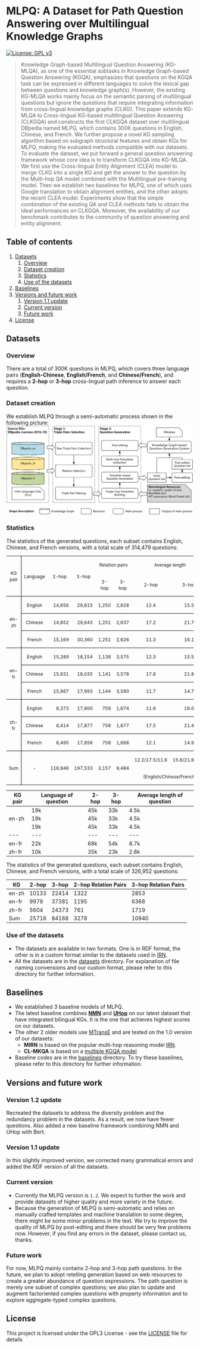 
# MLPQ: A Dataset for Path Question Answering over Multilingual Knowledge Graphs
[![License: GPL v3](https://img.shields.io/badge/License-GPLv3-blue.svg)](LICENSE.txt)

> Knowledge Graph-based Multilingual Question Answering (KG-MLQA), as one of the essential subtasks in Knowledge Graph-based Question Answering (KGQA), emphasizes that questions on the KGQA task can be expressed in different languages to solve the lexical gap between questions and knowledge graph(s). However, the existing KG-MLQA works mainly focus on the semantic parsing of multilingual questions but ignore the questions that require integrating information from cross-lingual knowledge graphs (CLKG). This paper extends KG-MLQA to Cross-lingual KG-based multilingual Question Answering (CLKGQA) and constructs the first CLKGQA dataset over multilingual DBpedia named MLPQ, which contains 300K questions in English, Chinese, and French. We further propose a novel KG sampling algorithm based on subgraph structural features and obtain KGs for MLPQ, making the evaluated methods compatible with our datasets. To evaluate the dataset, we put forward a general question answering framework whose core idea is to transform CLKGQA into KG-MLQA. We first use the Cross-lingual Entity Alignment (CLEA) model to merge CLKG into a single KG and get the answer to the question by the Multi-hop QA model combined with the Multilingual pre-training model. Then we establish two baselines for MLPQ, one of which uses Google translation to obtain alignment entities, and the other adopts the recent CLEA model. Experiments show that the simple combination of the existing QA and CLEA methods fails to obtain the ideal performances on CLKGQA. Moreover, the availability of our benchmark contributes to the community of question answering and entity alignment.

## Table of contents
  1. [Datasets](#datasets)
       1. [Overview](#overview)
       2. [Dataset creation](#dataset-creation)
       3. [Statistics](#statistics)
       4. [Use of the datasets](#use-of-the-datasets)
  2. [Baselines](#baselines)
  3. [Versions and future work](#versions-and-future-work)
       1. [Version 1.1 update](#version-11-update)
       2. [Current version](#current-version)
       3. [Future work](#future-work)
  4. [License](#license)

## Datasets

### Overview
There are a total of 300K questions in MLPQ, which covers three language pairs (**English-Chinese**, **English/French**, and **Chinese/French**), and requires a **2-hop** or **3-hop** cross-lingual path inference to answer each question.

### Dataset creation
We establish MLPQ through a semi-automatic process shown in the following picture:
![Dataset Creation](resources/dataset_creation.png)

### Statistics

The statistics of the generated questions, each subset contains English, Chinese, and French versions, with a total scale of 314,479
questions:

<table class="MsoTableGrid" border="1" cellspacing="0" cellpadding="0" style="border-collapse:collapse;border:none;mso-border-alt:solid windowtext .5pt;
 mso-yfti-tbllook:1184;mso-padding-alt:0cm 5.4pt 0cm 5.4pt">
 <tbody><tr style="mso-yfti-irow:0;mso-yfti-firstrow:yes">
  <td width="69" rowspan="2" style="width:51.55pt;border:solid windowtext 1.0pt;
  border-left:none;mso-border-top-alt:solid windowtext .5pt;mso-border-bottom-alt:
  solid windowtext .5pt;mso-border-right-alt:solid windowtext .5pt;padding:
  0cm 5.4pt 0cm 5.4pt">
  <p class="MsoNormal" align="center" style="text-align:center"><span lang="EN-US" style="font-size:9.0pt;mso-bidi-font-size:10.0pt">KG pair<o:p></o:p></span></p>
  </td>
  <td width="74" rowspan="2" style="width:55.25pt;border-top:solid windowtext 1.0pt;
  border-left:none;border-bottom:solid windowtext 1.0pt;border-right:none;
  mso-border-left-alt:solid windowtext .5pt;mso-border-top-alt:solid windowtext .5pt;
  mso-border-left-alt:solid windowtext .5pt;mso-border-bottom-alt:solid windowtext .5pt;
  padding:0cm 5.4pt 0cm 5.4pt">
  <p class="MsoNormal" align="center" style="text-align:center"><span lang="EN-US" style="font-size:9.0pt;mso-bidi-font-size:10.0pt">Language<o:p></o:p></span></p>
  </td>
  <td width="69" rowspan="2" style="width:51.5pt;border-top:solid windowtext 1.0pt;
  border-left:none;border-bottom:solid windowtext 1.0pt;border-right:none;
  mso-border-top-alt:solid windowtext .5pt;mso-border-bottom-alt:solid windowtext .5pt;
  padding:0cm 5.4pt 0cm 5.4pt">
  <p class="MsoNormal" align="center" style="text-align:center"><span lang="EN-US" style="font-size:9.0pt;mso-bidi-font-size:10.0pt">2-hop<o:p></o:p></span></p>
  </td>
  <td width="69" rowspan="2" style="width:51.5pt;border-top:solid windowtext 1.0pt;
  border-left:none;border-bottom:solid windowtext 1.0pt;border-right:none;
  mso-border-top-alt:solid windowtext .5pt;mso-border-bottom-alt:solid windowtext .5pt;
  padding:0cm 5.4pt 0cm 5.4pt">
  <p class="MsoNormal" align="center" style="text-align:center"><span lang="EN-US" style="font-size:9.0pt;mso-bidi-font-size:10.0pt">3-hop<o:p></o:p></span></p>
  </td>
  <td width="137" colspan="2" style="width:102.5pt;border:none;border-top:solid windowtext 1.0pt;
  mso-border-top-alt:solid windowtext .5pt;padding:0cm 5.4pt 0cm 5.4pt">
  <p class="MsoNormal" align="center" style="text-align:center"><span lang="EN-US" style="font-size:9.0pt;mso-bidi-font-size:10.0pt">Relation pairs<o:p></o:p></span></p>
  </td>
  <td width="137" colspan="2" style="width:102.5pt;border:none;border-top:solid windowtext 1.0pt;
  mso-border-top-alt:solid windowtext .5pt;padding:0cm 5.4pt 0cm 5.4pt">
  <p class="MsoNormal" align="center" style="text-align:center"><span lang="EN-US" style="font-size:9.0pt;mso-bidi-font-size:10.0pt">Average length<o:p></o:p></span></p>
  </td>
 </tr>
 <tr style="mso-yfti-irow:1">
  <td width="68" style="width:51.25pt;border:none;border-bottom:solid windowtext 1.0pt;
  mso-border-bottom-alt:solid windowtext .5pt;padding:0cm 5.4pt 0cm 5.4pt">
  <p class="MsoNormal" align="center" style="text-align:center"><span lang="EN-US" style="font-size:9.0pt;mso-bidi-font-size:10.0pt">2-hop<o:p></o:p></span></p>
  </td>
  <td width="68" style="width:51.25pt;border:none;border-bottom:solid windowtext 1.0pt;
  mso-border-bottom-alt:solid windowtext .5pt;padding:0cm 5.4pt 0cm 5.4pt">
  <p class="MsoNormal" align="center" style="text-align:center"><span lang="EN-US" style="font-size:9.0pt;mso-bidi-font-size:10.0pt">3-hop<o:p></o:p></span></p>
  </td>
  <td width="68" style="width:51.25pt;border:none;border-bottom:solid windowtext 1.0pt;
  mso-border-bottom-alt:solid windowtext .5pt;padding:0cm 5.4pt 0cm 5.4pt">
  <p class="MsoNormal" align="center" style="text-align:center"><span lang="EN-US" style="font-size:9.0pt;mso-bidi-font-size:10.0pt">2-hop<o:p></o:p></span></p>
  </td>
  <td width="68" style="width:51.25pt;border:none;border-bottom:solid windowtext 1.0pt;
  mso-border-bottom-alt:solid windowtext .5pt;padding:0cm 5.4pt 0cm 5.4pt">
  <p class="MsoNormal" align="center" style="text-align:center"><span lang="EN-US" style="font-size:9.0pt;mso-bidi-font-size:10.0pt">3-hop<o:p></o:p></span></p>
  </td>
 </tr>
 <tr style="mso-yfti-irow:2">
  <td width="69" rowspan="3" style="width:51.55pt;border-top:none;border-left:none;
  border-bottom:solid windowtext 1.0pt;border-right:solid windowtext 1.0pt;
  mso-border-top-alt:solid windowtext .5pt;mso-border-top-alt:solid windowtext .5pt;
  mso-border-bottom-alt:solid windowtext .5pt;mso-border-right-alt:solid windowtext .5pt;
  padding:0cm 5.4pt 0cm 5.4pt">
  <p class="MsoNormal" align="center" style="text-align:center"><span class="SpellE"><span lang="EN-US" style="font-size:9.0pt;mso-bidi-font-size:10.0pt">en-zh</span></span><span lang="EN-US" style="font-size:9.0pt;mso-bidi-font-size:10.0pt"><o:p></o:p></span></p>
  </td>
  <td width="74" style="width:55.25pt;border:none;border-bottom:solid windowtext 1.0pt;
  mso-border-top-alt:solid windowtext .5pt;mso-border-left-alt:solid windowtext .5pt;
  mso-border-top-alt:solid windowtext .5pt;mso-border-left-alt:solid windowtext .5pt;
  mso-border-bottom-alt:solid windowtext .5pt;padding:0cm 5.4pt 0cm 5.4pt">
  <p class="MsoNormal" align="center" style="text-align:center"><span lang="EN-US" style="font-size:9.0pt;mso-bidi-font-size:10.0pt">English<o:p></o:p></span></p>
  </td>
  <td width="69" style="width:51.5pt;border:none;border-bottom:solid windowtext 1.0pt;
  mso-border-top-alt:solid windowtext .5pt;mso-border-top-alt:solid windowtext .5pt;
  mso-border-bottom-alt:solid windowtext .5pt;padding:0cm 5.4pt 0cm 5.4pt">
  <p class="MsoNormal" align="right" style="text-align:right"><span lang="EN-US" style="font-size:9.0pt;mso-bidi-font-size:10.0pt">14,656<o:p></o:p></span></p>
  </td>
  <td width="69" style="width:51.5pt;border:none;border-bottom:solid windowtext 1.0pt;
  mso-border-top-alt:solid windowtext .5pt;mso-border-top-alt:solid windowtext .5pt;
  mso-border-bottom-alt:solid windowtext .5pt;padding:0cm 5.4pt 0cm 5.4pt">
  <p class="MsoNormal" align="right" style="text-align:right"><span lang="EN-US" style="font-size:9.0pt;mso-bidi-font-size:10.0pt">29,815<o:p></o:p></span></p>
  </td>
  <td width="68" style="width:51.25pt;border:none;border-bottom:solid windowtext 1.0pt;
  mso-border-top-alt:solid windowtext .5pt;mso-border-top-alt:solid windowtext .5pt;
  mso-border-bottom-alt:solid windowtext .5pt;padding:0cm 5.4pt 0cm 5.4pt">
  <p class="MsoNormal" align="right" style="text-align:right"><span lang="EN-US" style="font-size:9.0pt;mso-bidi-font-size:10.0pt">1,250<o:p></o:p></span></p>
  </td>
  <td width="68" style="width:51.25pt;border:none;border-bottom:solid windowtext 1.0pt;
  mso-border-top-alt:solid windowtext .5pt;mso-border-top-alt:solid windowtext .5pt;
  mso-border-bottom-alt:solid windowtext .5pt;padding:0cm 5.4pt 0cm 5.4pt">
  <p class="MsoNormal" align="right" style="text-align:right"><span lang="EN-US" style="font-size:9.0pt;mso-bidi-font-size:10.0pt">2,628<o:p></o:p></span></p>
  </td>
  <td width="68" style="width:51.25pt;border:none;border-bottom:solid windowtext 1.0pt;
  mso-border-top-alt:solid windowtext .5pt;mso-border-top-alt:solid windowtext .5pt;
  mso-border-bottom-alt:solid windowtext .5pt;padding:0cm 5.4pt 0cm 5.4pt">
  <p class="MsoNormal" align="center" style="text-align:center"><span lang="EN-US" style="font-size:9.0pt;mso-bidi-font-size:10.0pt">12.4<o:p></o:p></span></p>
  </td>
  <td width="68" style="width:51.25pt;border:none;border-bottom:solid windowtext 1.0pt;
  mso-border-top-alt:solid windowtext .5pt;mso-border-top-alt:solid windowtext .5pt;
  mso-border-bottom-alt:solid windowtext .5pt;padding:0cm 5.4pt 0cm 5.4pt">
  <p class="MsoNormal" align="center" style="text-align:center"><span lang="EN-US" style="font-size:9.0pt;mso-bidi-font-size:10.0pt">15.5<o:p></o:p></span></p>
  </td>
 </tr>
 <tr style="mso-yfti-irow:3">
  <td width="74" style="width:55.25pt;border:none;border-bottom:solid windowtext 1.0pt;
  mso-border-top-alt:solid windowtext .5pt;mso-border-left-alt:solid windowtext .5pt;
  mso-border-top-alt:solid windowtext .5pt;mso-border-left-alt:solid windowtext .5pt;
  mso-border-bottom-alt:solid windowtext .5pt;padding:0cm 5.4pt 0cm 5.4pt">
  <p class="MsoNormal" align="center" style="text-align:center"><span lang="EN-US" style="font-size:9.0pt;mso-bidi-font-size:10.0pt">Chinese<o:p></o:p></span></p>
  </td>
  <td width="69" style="width:51.5pt;border:none;border-bottom:solid windowtext 1.0pt;
  mso-border-top-alt:solid windowtext .5pt;mso-border-top-alt:solid windowtext .5pt;
  mso-border-bottom-alt:solid windowtext .5pt;padding:0cm 5.4pt 0cm 5.4pt">
  <p class="MsoNormal" align="right" style="text-align:right"><span lang="EN-US" style="font-size:9.0pt;mso-bidi-font-size:10.0pt">14,852<o:p></o:p></span></p>
  </td>
  <td width="69" style="width:51.5pt;border:none;border-bottom:solid windowtext 1.0pt;
  mso-border-top-alt:solid windowtext .5pt;mso-border-top-alt:solid windowtext .5pt;
  mso-border-bottom-alt:solid windowtext .5pt;padding:0cm 5.4pt 0cm 5.4pt">
  <p class="MsoNormal" align="right" style="text-align:right"><span lang="EN-US" style="font-size:9.0pt;mso-bidi-font-size:10.0pt">29,643<o:p></o:p></span></p>
  </td>
  <td width="68" style="width:51.25pt;border:none;border-bottom:solid windowtext 1.0pt;
  mso-border-top-alt:solid windowtext .5pt;mso-border-top-alt:solid windowtext .5pt;
  mso-border-bottom-alt:solid windowtext .5pt;padding:0cm 5.4pt 0cm 5.4pt">
  <p class="MsoNormal" align="right" style="text-align:right"><span lang="EN-US" style="font-size:9.0pt;mso-bidi-font-size:10.0pt">1,251<o:p></o:p></span></p>
  </td>
  <td width="68" style="width:51.25pt;border:none;border-bottom:solid windowtext 1.0pt;
  mso-border-top-alt:solid windowtext .5pt;mso-border-top-alt:solid windowtext .5pt;
  mso-border-bottom-alt:solid windowtext .5pt;padding:0cm 5.4pt 0cm 5.4pt">
  <p class="MsoNormal" align="right" style="text-align:right"><span lang="EN-US" style="font-size:9.0pt;mso-bidi-font-size:10.0pt">2,637<o:p></o:p></span></p>
  </td>
  <td width="68" style="width:51.25pt;border:none;border-bottom:solid windowtext 1.0pt;
  mso-border-top-alt:solid windowtext .5pt;mso-border-top-alt:solid windowtext .5pt;
  mso-border-bottom-alt:solid windowtext .5pt;padding:0cm 5.4pt 0cm 5.4pt">
  <p class="MsoNormal" align="center" style="text-align:center"><span lang="EN-US" style="font-size:9.0pt;mso-bidi-font-size:10.0pt">17.2<o:p></o:p></span></p>
  </td>
  <td width="68" style="width:51.25pt;border:none;border-bottom:solid windowtext 1.0pt;
  mso-border-top-alt:solid windowtext .5pt;mso-border-top-alt:solid windowtext .5pt;
  mso-border-bottom-alt:solid windowtext .5pt;padding:0cm 5.4pt 0cm 5.4pt">
  <p class="MsoNormal" align="center" style="text-align:center"><span lang="EN-US" style="font-size:9.0pt;mso-bidi-font-size:10.0pt">21.7<o:p></o:p></span></p>
  </td>
 </tr>
 <tr style="mso-yfti-irow:4">
  <td width="74" style="width:55.25pt;border:none;border-bottom:solid windowtext 1.0pt;
  mso-border-top-alt:solid windowtext .5pt;mso-border-left-alt:solid windowtext .5pt;
  mso-border-top-alt:solid windowtext .5pt;mso-border-left-alt:solid windowtext .5pt;
  mso-border-bottom-alt:solid windowtext .5pt;padding:0cm 5.4pt 0cm 5.4pt">
  <p class="MsoNormal" align="center" style="text-align:center"><span lang="EN-US" style="font-size:9.0pt;mso-bidi-font-size:10.0pt">French<o:p></o:p></span></p>
  </td>
  <td width="69" style="width:51.5pt;border:none;border-bottom:solid windowtext 1.0pt;
  mso-border-top-alt:solid windowtext .5pt;mso-border-top-alt:solid windowtext .5pt;
  mso-border-bottom-alt:solid windowtext .5pt;padding:0cm 5.4pt 0cm 5.4pt">
  <p class="MsoNormal" align="right" style="text-align:right"><span lang="EN-US" style="font-size:9.0pt;mso-bidi-font-size:10.0pt">15,169<o:p></o:p></span></p>
  </td>
  <td width="69" style="width:51.5pt;border:none;border-bottom:solid windowtext 1.0pt;
  mso-border-top-alt:solid windowtext .5pt;mso-border-top-alt:solid windowtext .5pt;
  mso-border-bottom-alt:solid windowtext .5pt;padding:0cm 5.4pt 0cm 5.4pt">
  <p class="MsoNormal" align="right" style="text-align:right"><span lang="EN-US" style="font-size:9.0pt;mso-bidi-font-size:10.0pt">30,360<o:p></o:p></span></p>
  </td>
  <td width="68" style="width:51.25pt;border:none;border-bottom:solid windowtext 1.0pt;
  mso-border-top-alt:solid windowtext .5pt;mso-border-top-alt:solid windowtext .5pt;
  mso-border-bottom-alt:solid windowtext .5pt;padding:0cm 5.4pt 0cm 5.4pt">
  <p class="MsoNormal" align="right" style="text-align:right"><span lang="EN-US" style="font-size:9.0pt;mso-bidi-font-size:10.0pt">1,251<o:p></o:p></span></p>
  </td>
  <td width="68" style="width:51.25pt;border:none;border-bottom:solid windowtext 1.0pt;
  mso-border-top-alt:solid windowtext .5pt;mso-border-top-alt:solid windowtext .5pt;
  mso-border-bottom-alt:solid windowtext .5pt;padding:0cm 5.4pt 0cm 5.4pt">
  <p class="MsoNormal" align="right" style="text-align:right"><span lang="EN-US" style="font-size:9.0pt;mso-bidi-font-size:10.0pt">2,626<o:p></o:p></span></p>
  </td>
  <td width="68" style="width:51.25pt;border:none;border-bottom:solid windowtext 1.0pt;
  mso-border-top-alt:solid windowtext .5pt;mso-border-top-alt:solid windowtext .5pt;
  mso-border-bottom-alt:solid windowtext .5pt;padding:0cm 5.4pt 0cm 5.4pt">
  <p class="MsoNormal" align="center" style="text-align:center"><span lang="EN-US" style="font-size:9.0pt;mso-bidi-font-size:10.0pt">11.3<o:p></o:p></span></p>
  </td>
  <td width="68" style="width:51.25pt;border:none;border-bottom:solid windowtext 1.0pt;
  mso-border-top-alt:solid windowtext .5pt;mso-border-top-alt:solid windowtext .5pt;
  mso-border-bottom-alt:solid windowtext .5pt;padding:0cm 5.4pt 0cm 5.4pt">
  <p class="MsoNormal" align="center" style="text-align:center"><span lang="EN-US" style="font-size:9.0pt;mso-bidi-font-size:10.0pt">16.1<o:p></o:p></span></p>
  </td>
 </tr>
 <tr style="mso-yfti-irow:5">
  <td width="69" rowspan="3" style="width:51.55pt;border-top:none;border-left:none;
  border-bottom:solid windowtext 1.0pt;border-right:solid windowtext 1.0pt;
  mso-border-top-alt:solid windowtext .5pt;mso-border-top-alt:solid windowtext .5pt;
  mso-border-bottom-alt:solid windowtext .5pt;mso-border-right-alt:solid windowtext .5pt;
  padding:0cm 5.4pt 0cm 5.4pt">
  <p class="MsoNormal" align="center" style="text-align:center"><span class="SpellE"><span lang="EN-US" style="font-size:9.0pt;mso-bidi-font-size:10.0pt">en-fr</span></span><span lang="EN-US" style="font-size:9.0pt;mso-bidi-font-size:10.0pt"><o:p></o:p></span></p>
  </td>
  <td width="74" style="width:55.25pt;border:none;border-bottom:solid windowtext 1.0pt;
  mso-border-top-alt:solid windowtext .5pt;mso-border-left-alt:solid windowtext .5pt;
  mso-border-top-alt:solid windowtext .5pt;mso-border-left-alt:solid windowtext .5pt;
  mso-border-bottom-alt:solid windowtext .5pt;padding:0cm 5.4pt 0cm 5.4pt">
  <p class="MsoNormal" align="center" style="text-align:center"><span lang="EN-US" style="font-size:9.0pt;mso-bidi-font-size:10.0pt">English<o:p></o:p></span></p>
  </td>
  <td width="69" style="width:51.5pt;border:none;border-bottom:solid windowtext 1.0pt;
  mso-border-top-alt:solid windowtext .5pt;mso-border-top-alt:solid windowtext .5pt;
  mso-border-bottom-alt:solid windowtext .5pt;padding:0cm 5.4pt 0cm 5.4pt">
  <p class="MsoNormal" align="right" style="text-align:right"><span lang="EN-US" style="font-size:9.0pt;mso-bidi-font-size:10.0pt">15,289<o:p></o:p></span></p>
  </td>
  <td width="69" style="width:51.5pt;border:none;border-bottom:solid windowtext 1.0pt;
  mso-border-top-alt:solid windowtext .5pt;mso-border-top-alt:solid windowtext .5pt;
  mso-border-bottom-alt:solid windowtext .5pt;padding:0cm 5.4pt 0cm 5.4pt">
  <p class="MsoNormal" align="right" style="text-align:right"><span lang="EN-US" style="font-size:9.0pt;mso-bidi-font-size:10.0pt">18,154<o:p></o:p></span></p>
  </td>
  <td width="68" style="width:51.25pt;border:none;border-bottom:solid windowtext 1.0pt;
  mso-border-top-alt:solid windowtext .5pt;mso-border-top-alt:solid windowtext .5pt;
  mso-border-bottom-alt:solid windowtext .5pt;padding:0cm 5.4pt 0cm 5.4pt">
  <p class="MsoNormal" align="right" style="text-align:right"><span lang="EN-US" style="font-size:9.0pt;mso-bidi-font-size:10.0pt">1,138<o:p></o:p></span></p>
  </td>
  <td width="68" style="width:51.25pt;border:none;border-bottom:solid windowtext 1.0pt;
  mso-border-top-alt:solid windowtext .5pt;mso-border-top-alt:solid windowtext .5pt;
  mso-border-bottom-alt:solid windowtext .5pt;padding:0cm 5.4pt 0cm 5.4pt">
  <p class="MsoNormal" align="right" style="text-align:right"><span lang="EN-US" style="font-size:9.0pt;mso-bidi-font-size:10.0pt">3,575<o:p></o:p></span></p>
  </td>
  <td width="68" style="width:51.25pt;border:none;border-bottom:solid windowtext 1.0pt;
  mso-border-top-alt:solid windowtext .5pt;mso-border-top-alt:solid windowtext .5pt;
  mso-border-bottom-alt:solid windowtext .5pt;padding:0cm 5.4pt 0cm 5.4pt">
  <p class="MsoNormal" align="center" style="text-align:center"><span lang="EN-US" style="font-size:9.0pt;mso-bidi-font-size:10.0pt">12.3<o:p></o:p></span></p>
  </td>
  <td width="68" style="width:51.25pt;border:none;border-bottom:solid windowtext 1.0pt;
  mso-border-top-alt:solid windowtext .5pt;mso-border-top-alt:solid windowtext .5pt;
  mso-border-bottom-alt:solid windowtext .5pt;padding:0cm 5.4pt 0cm 5.4pt">
  <p class="MsoNormal" align="center" style="text-align:center"><span lang="EN-US" style="font-size:9.0pt;mso-bidi-font-size:10.0pt">15.5<o:p></o:p></span></p>
  </td>
 </tr>
 <tr style="mso-yfti-irow:6">
  <td width="74" style="width:55.25pt;border:none;border-bottom:solid windowtext 1.0pt;
  mso-border-top-alt:solid windowtext .5pt;mso-border-left-alt:solid windowtext .5pt;
  mso-border-top-alt:solid windowtext .5pt;mso-border-left-alt:solid windowtext .5pt;
  mso-border-bottom-alt:solid windowtext .5pt;padding:0cm 5.4pt 0cm 5.4pt">
  <p class="MsoNormal" align="center" style="text-align:center"><span lang="EN-US" style="font-size:9.0pt;mso-bidi-font-size:10.0pt">Chinese<o:p></o:p></span></p>
  </td>
  <td width="69" style="width:51.5pt;border:none;border-bottom:solid windowtext 1.0pt;
  mso-border-top-alt:solid windowtext .5pt;mso-border-top-alt:solid windowtext .5pt;
  mso-border-bottom-alt:solid windowtext .5pt;padding:0cm 5.4pt 0cm 5.4pt">
  <p class="MsoNormal" align="right" style="text-align:right"><span lang="EN-US" style="font-size:9.0pt;mso-bidi-font-size:10.0pt">15,831<o:p></o:p></span></p>
  </td>
  <td width="69" style="width:51.5pt;border:none;border-bottom:solid windowtext 1.0pt;
  mso-border-top-alt:solid windowtext .5pt;mso-border-top-alt:solid windowtext .5pt;
  mso-border-bottom-alt:solid windowtext .5pt;padding:0cm 5.4pt 0cm 5.4pt">
  <p class="MsoNormal" align="right" style="text-align:right"><span lang="EN-US" style="font-size:9.0pt;mso-bidi-font-size:10.0pt">18,035<o:p></o:p></span></p>
  </td>
  <td width="68" style="width:51.25pt;border:none;border-bottom:solid windowtext 1.0pt;
  mso-border-top-alt:solid windowtext .5pt;mso-border-top-alt:solid windowtext .5pt;
  mso-border-bottom-alt:solid windowtext .5pt;padding:0cm 5.4pt 0cm 5.4pt">
  <p class="MsoNormal" align="right" style="text-align:right"><span lang="EN-US" style="font-size:9.0pt;mso-bidi-font-size:10.0pt">1,141<o:p></o:p></span></p>
  </td>
  <td width="68" style="width:51.25pt;border:none;border-bottom:solid windowtext 1.0pt;
  mso-border-top-alt:solid windowtext .5pt;mso-border-top-alt:solid windowtext .5pt;
  mso-border-bottom-alt:solid windowtext .5pt;padding:0cm 5.4pt 0cm 5.4pt">
  <p class="MsoNormal" align="right" style="text-align:right"><span lang="EN-US" style="font-size:9.0pt;mso-bidi-font-size:10.0pt">3,578<o:p></o:p></span></p>
  </td>
  <td width="68" style="width:51.25pt;border:none;border-bottom:solid windowtext 1.0pt;
  mso-border-top-alt:solid windowtext .5pt;mso-border-top-alt:solid windowtext .5pt;
  mso-border-bottom-alt:solid windowtext .5pt;padding:0cm 5.4pt 0cm 5.4pt">
  <p class="MsoNormal" align="center" style="text-align:center"><span lang="EN-US" style="font-size:9.0pt;mso-bidi-font-size:10.0pt">17.8<o:p></o:p></span></p>
  </td>
  <td width="68" style="width:51.25pt;border:none;border-bottom:solid windowtext 1.0pt;
  mso-border-top-alt:solid windowtext .5pt;mso-border-top-alt:solid windowtext .5pt;
  mso-border-bottom-alt:solid windowtext .5pt;padding:0cm 5.4pt 0cm 5.4pt">
  <p class="MsoNormal" align="center" style="text-align:center"><span lang="EN-US" style="font-size:9.0pt;mso-bidi-font-size:10.0pt">21.8<o:p></o:p></span></p>
  </td>
 </tr>
 <tr style="mso-yfti-irow:7">
  <td width="74" style="width:55.25pt;border:none;border-bottom:solid windowtext 1.0pt;
  mso-border-top-alt:solid windowtext .5pt;mso-border-left-alt:solid windowtext .5pt;
  mso-border-top-alt:solid windowtext .5pt;mso-border-left-alt:solid windowtext .5pt;
  mso-border-bottom-alt:solid windowtext .5pt;padding:0cm 5.4pt 0cm 5.4pt">
  <p class="MsoNormal" align="center" style="text-align:center"><span lang="EN-US" style="font-size:9.0pt;mso-bidi-font-size:10.0pt">French<o:p></o:p></span></p>
  </td>
  <td width="69" style="width:51.5pt;border:none;border-bottom:solid windowtext 1.0pt;
  mso-border-top-alt:solid windowtext .5pt;mso-border-top-alt:solid windowtext .5pt;
  mso-border-bottom-alt:solid windowtext .5pt;padding:0cm 5.4pt 0cm 5.4pt">
  <p class="MsoNormal" align="right" style="text-align:right"><span lang="EN-US" style="font-size:9.0pt;mso-bidi-font-size:10.0pt">15,867<o:p></o:p></span></p>
  </td>
  <td width="69" style="width:51.5pt;border:none;border-bottom:solid windowtext 1.0pt;
  mso-border-top-alt:solid windowtext .5pt;mso-border-top-alt:solid windowtext .5pt;
  mso-border-bottom-alt:solid windowtext .5pt;padding:0cm 5.4pt 0cm 5.4pt">
  <p class="MsoNormal" align="right" style="text-align:right"><span lang="EN-US" style="font-size:9.0pt;mso-bidi-font-size:10.0pt">17,993<o:p></o:p></span></p>
  </td>
  <td width="68" style="width:51.25pt;border:none;border-bottom:solid windowtext 1.0pt;
  mso-border-top-alt:solid windowtext .5pt;mso-border-top-alt:solid windowtext .5pt;
  mso-border-bottom-alt:solid windowtext .5pt;padding:0cm 5.4pt 0cm 5.4pt">
  <p class="MsoNormal" align="right" style="text-align:right"><span lang="EN-US" style="font-size:9.0pt;mso-bidi-font-size:10.0pt">1,144<o:p></o:p></span></p>
  </td>
  <td width="68" style="width:51.25pt;border:none;border-bottom:solid windowtext 1.0pt;
  mso-border-top-alt:solid windowtext .5pt;mso-border-top-alt:solid windowtext .5pt;
  mso-border-bottom-alt:solid windowtext .5pt;padding:0cm 5.4pt 0cm 5.4pt">
  <p class="MsoNormal" align="right" style="text-align:right"><span lang="EN-US" style="font-size:9.0pt;mso-bidi-font-size:10.0pt">3,580<o:p></o:p></span></p>
  </td>
  <td width="68" style="width:51.25pt;border:none;border-bottom:solid windowtext 1.0pt;
  mso-border-top-alt:solid windowtext .5pt;mso-border-top-alt:solid windowtext .5pt;
  mso-border-bottom-alt:solid windowtext .5pt;padding:0cm 5.4pt 0cm 5.4pt">
  <p class="MsoNormal" align="center" style="text-align:center"><span lang="EN-US" style="font-size:9.0pt;mso-bidi-font-size:10.0pt">11.7<o:p></o:p></span></p>
  </td>
  <td width="68" style="width:51.25pt;border:none;border-bottom:solid windowtext 1.0pt;
  mso-border-top-alt:solid windowtext .5pt;mso-border-top-alt:solid windowtext .5pt;
  mso-border-bottom-alt:solid windowtext .5pt;padding:0cm 5.4pt 0cm 5.4pt">
  <p class="MsoNormal" align="center" style="text-align:center"><span lang="EN-US" style="font-size:9.0pt;mso-bidi-font-size:10.0pt">14.7<o:p></o:p></span></p>
  </td>
 </tr>
 <tr style="mso-yfti-irow:8">
  <td width="69" rowspan="3" style="width:51.55pt;border-top:none;border-left:none;
  border-bottom:solid windowtext 1.0pt;border-right:solid windowtext 1.0pt;
  mso-border-top-alt:solid windowtext .5pt;mso-border-top-alt:solid windowtext .5pt;
  mso-border-bottom-alt:solid windowtext .5pt;mso-border-right-alt:solid windowtext .5pt;
  padding:0cm 5.4pt 0cm 5.4pt">
  <p class="MsoNormal" align="center" style="text-align:center"><span class="SpellE"><span lang="EN-US" style="font-size:9.0pt;mso-bidi-font-size:10.0pt">zh-fr</span></span><span lang="EN-US" style="font-size:9.0pt;mso-bidi-font-size:10.0pt"><o:p></o:p></span></p>
  </td>
  <td width="74" style="width:55.25pt;border:none;border-bottom:solid windowtext 1.0pt;
  mso-border-top-alt:solid windowtext .5pt;mso-border-left-alt:solid windowtext .5pt;
  mso-border-top-alt:solid windowtext .5pt;mso-border-left-alt:solid windowtext .5pt;
  mso-border-bottom-alt:solid windowtext .5pt;padding:0cm 5.4pt 0cm 5.4pt">
  <p class="MsoNormal" align="center" style="text-align:center"><span lang="EN-US" style="font-size:9.0pt;mso-bidi-font-size:10.0pt">English<o:p></o:p></span></p>
  </td>
  <td width="69" style="width:51.5pt;border:none;border-bottom:solid windowtext 1.0pt;
  mso-border-top-alt:solid windowtext .5pt;mso-border-top-alt:solid windowtext .5pt;
  mso-border-bottom-alt:solid windowtext .5pt;padding:0cm 5.4pt 0cm 5.4pt">
  <p class="MsoNormal" align="right" style="text-align:right"><span lang="EN-US" style="font-size:9.0pt;mso-bidi-font-size:10.0pt">8,373<o:p></o:p></span></p>
  </td>
  <td width="69" style="width:51.5pt;border:none;border-bottom:solid windowtext 1.0pt;
  mso-border-top-alt:solid windowtext .5pt;mso-border-top-alt:solid windowtext .5pt;
  mso-border-bottom-alt:solid windowtext .5pt;padding:0cm 5.4pt 0cm 5.4pt">
  <p class="MsoNormal" align="right" style="text-align:right"><span lang="EN-US" style="font-size:9.0pt;mso-bidi-font-size:10.0pt">17,800<o:p></o:p></span></p>
  </td>
  <td width="68" style="width:51.25pt;border:none;border-bottom:solid windowtext 1.0pt;
  mso-border-top-alt:solid windowtext .5pt;mso-border-top-alt:solid windowtext .5pt;
  mso-border-bottom-alt:solid windowtext .5pt;padding:0cm 5.4pt 0cm 5.4pt">
  <p class="MsoNormal" align="right" style="text-align:right"><span lang="EN-US" style="font-size:9.0pt;mso-bidi-font-size:10.0pt">759<o:p></o:p></span></p>
  </td>
  <td width="68" style="width:51.25pt;border:none;border-bottom:solid windowtext 1.0pt;
  mso-border-top-alt:solid windowtext .5pt;mso-border-top-alt:solid windowtext .5pt;
  mso-border-bottom-alt:solid windowtext .5pt;padding:0cm 5.4pt 0cm 5.4pt">
  <p class="MsoNormal" align="right" style="text-align:right"><span lang="EN-US" style="font-size:9.0pt;mso-bidi-font-size:10.0pt">1,674<o:p></o:p></span></p>
  </td>
  <td width="68" style="width:51.25pt;border:none;border-bottom:solid windowtext 1.0pt;
  mso-border-top-alt:solid windowtext .5pt;mso-border-top-alt:solid windowtext .5pt;
  mso-border-bottom-alt:solid windowtext .5pt;padding:0cm 5.4pt 0cm 5.4pt">
  <p class="MsoNormal" align="center" style="text-align:center"><span lang="EN-US" style="font-size:9.0pt;mso-bidi-font-size:10.0pt">11.6<o:p></o:p></span></p>
  </td>
  <td width="68" style="width:51.25pt;border:none;border-bottom:solid windowtext 1.0pt;
  mso-border-top-alt:solid windowtext .5pt;mso-border-top-alt:solid windowtext .5pt;
  mso-border-bottom-alt:solid windowtext .5pt;padding:0cm 5.4pt 0cm 5.4pt">
  <p class="MsoNormal" align="center" style="text-align:center"><span lang="EN-US" style="font-size:9.0pt;mso-bidi-font-size:10.0pt">16.0<o:p></o:p></span></p>
  </td>
 </tr>
 <tr style="mso-yfti-irow:9">
  <td width="74" style="width:55.25pt;border:none;border-bottom:solid windowtext 1.0pt;
  mso-border-top-alt:solid windowtext .5pt;mso-border-left-alt:solid windowtext .5pt;
  mso-border-top-alt:solid windowtext .5pt;mso-border-left-alt:solid windowtext .5pt;
  mso-border-bottom-alt:solid windowtext .5pt;padding:0cm 5.4pt 0cm 5.4pt">
  <p class="MsoNormal" align="center" style="text-align:center"><span lang="EN-US" style="font-size:9.0pt;mso-bidi-font-size:10.0pt">Chinese<o:p></o:p></span></p>
  </td>
  <td width="69" style="width:51.5pt;border:none;border-bottom:solid windowtext 1.0pt;
  mso-border-top-alt:solid windowtext .5pt;mso-border-top-alt:solid windowtext .5pt;
  mso-border-bottom-alt:solid windowtext .5pt;padding:0cm 5.4pt 0cm 5.4pt">
  <p class="MsoNormal" align="right" style="text-align:right"><span lang="EN-US" style="font-size:9.0pt;mso-bidi-font-size:10.0pt">8,414<o:p></o:p></span></p>
  </td>
  <td width="69" style="width:51.5pt;border:none;border-bottom:solid windowtext 1.0pt;
  mso-border-top-alt:solid windowtext .5pt;mso-border-top-alt:solid windowtext .5pt;
  mso-border-bottom-alt:solid windowtext .5pt;padding:0cm 5.4pt 0cm 5.4pt">
  <p class="MsoNormal" align="right" style="text-align:right"><span lang="EN-US" style="font-size:9.0pt;mso-bidi-font-size:10.0pt">17,877<o:p></o:p></span></p>
  </td>
  <td width="68" style="width:51.25pt;border:none;border-bottom:solid windowtext 1.0pt;
  mso-border-top-alt:solid windowtext .5pt;mso-border-top-alt:solid windowtext .5pt;
  mso-border-bottom-alt:solid windowtext .5pt;padding:0cm 5.4pt 0cm 5.4pt">
  <p class="MsoNormal" align="right" style="text-align:right"><span lang="EN-US" style="font-size:9.0pt;mso-bidi-font-size:10.0pt">758<o:p></o:p></span></p>
  </td>
  <td width="68" style="width:51.25pt;border:none;border-bottom:solid windowtext 1.0pt;
  mso-border-top-alt:solid windowtext .5pt;mso-border-top-alt:solid windowtext .5pt;
  mso-border-bottom-alt:solid windowtext .5pt;padding:0cm 5.4pt 0cm 5.4pt">
  <p class="MsoNormal" align="right" style="text-align:right"><span lang="EN-US" style="font-size:9.0pt;mso-bidi-font-size:10.0pt">1,677<o:p></o:p></span></p>
  </td>
  <td width="68" style="width:51.25pt;border:none;border-bottom:solid windowtext 1.0pt;
  mso-border-top-alt:solid windowtext .5pt;mso-border-top-alt:solid windowtext .5pt;
  mso-border-bottom-alt:solid windowtext .5pt;padding:0cm 5.4pt 0cm 5.4pt">
  <p class="MsoNormal" align="center" style="text-align:center"><span lang="EN-US" style="font-size:9.0pt;mso-bidi-font-size:10.0pt">17.5<o:p></o:p></span></p>
  </td>
  <td width="68" style="width:51.25pt;border:none;border-bottom:solid windowtext 1.0pt;
  mso-border-top-alt:solid windowtext .5pt;mso-border-top-alt:solid windowtext .5pt;
  mso-border-bottom-alt:solid windowtext .5pt;padding:0cm 5.4pt 0cm 5.4pt">
  <p class="MsoNormal" align="center" style="text-align:center"><span lang="EN-US" style="font-size:9.0pt;mso-bidi-font-size:10.0pt">21.4<o:p></o:p></span></p>
  </td>
 </tr>
 <tr style="mso-yfti-irow:10">
  <td width="74" style="width:55.25pt;border:none;border-bottom:solid windowtext 1.0pt;
  mso-border-top-alt:solid windowtext .5pt;mso-border-left-alt:solid windowtext .5pt;
  mso-border-top-alt:solid windowtext .5pt;mso-border-left-alt:solid windowtext .5pt;
  mso-border-bottom-alt:solid windowtext .5pt;padding:0cm 5.4pt 0cm 5.4pt">
  <p class="MsoNormal" align="center" style="text-align:center"><span lang="EN-US" style="font-size:9.0pt;mso-bidi-font-size:10.0pt">French<o:p></o:p></span></p>
  </td>
  <td width="69" style="width:51.5pt;border:none;border-bottom:solid windowtext 1.0pt;
  mso-border-top-alt:solid windowtext .5pt;mso-border-top-alt:solid windowtext .5pt;
  mso-border-bottom-alt:solid windowtext .5pt;padding:0cm 5.4pt 0cm 5.4pt">
  <p class="MsoNormal" align="right" style="text-align:right"><span lang="EN-US" style="font-size:9.0pt;mso-bidi-font-size:10.0pt">8,495<o:p></o:p></span></p>
  </td>
  <td width="69" style="width:51.5pt;border:none;border-bottom:solid windowtext 1.0pt;
  mso-border-top-alt:solid windowtext .5pt;mso-border-top-alt:solid windowtext .5pt;
  mso-border-bottom-alt:solid windowtext .5pt;padding:0cm 5.4pt 0cm 5.4pt">
  <p class="MsoNormal" align="right" style="text-align:right"><span lang="EN-US" style="font-size:9.0pt;mso-bidi-font-size:10.0pt">17,856<o:p></o:p></span></p>
  </td>
  <td width="68" style="width:51.25pt;border:none;border-bottom:solid windowtext 1.0pt;
  mso-border-top-alt:solid windowtext .5pt;mso-border-top-alt:solid windowtext .5pt;
  mso-border-bottom-alt:solid windowtext .5pt;padding:0cm 5.4pt 0cm 5.4pt">
  <p class="MsoNormal" align="right" style="text-align:right"><span lang="EN-US" style="font-size:9.0pt;mso-bidi-font-size:10.0pt">758<o:p></o:p></span></p>
  </td>
  <td width="68" style="width:51.25pt;border:none;border-bottom:solid windowtext 1.0pt;
  mso-border-top-alt:solid windowtext .5pt;mso-border-top-alt:solid windowtext .5pt;
  mso-border-bottom-alt:solid windowtext .5pt;padding:0cm 5.4pt 0cm 5.4pt">
  <p class="MsoNormal" align="right" style="text-align:right"><span lang="EN-US" style="font-size:9.0pt;mso-bidi-font-size:10.0pt">1,668<o:p></o:p></span></p>
  </td>
  <td width="68" style="width:51.25pt;border:none;border-bottom:solid windowtext 1.0pt;
  mso-border-top-alt:solid windowtext .5pt;mso-border-top-alt:solid windowtext .5pt;
  mso-border-bottom-alt:solid windowtext .5pt;padding:0cm 5.4pt 0cm 5.4pt">
  <p class="MsoNormal" align="center" style="text-align:center"><span lang="EN-US" style="font-size:9.0pt;mso-bidi-font-size:10.0pt">12.1<o:p></o:p></span></p>
  </td>
  <td width="68" style="width:51.25pt;border:none;border-bottom:solid windowtext 1.0pt;
  mso-border-top-alt:solid windowtext .5pt;mso-border-top-alt:solid windowtext .5pt;
  mso-border-bottom-alt:solid windowtext .5pt;padding:0cm 5.4pt 0cm 5.4pt">
  <p class="MsoNormal" align="center" style="text-align:center"><span lang="EN-US" style="font-size:9.0pt;mso-bidi-font-size:10.0pt">14.9<o:p></o:p></span></p>
  </td>
 </tr>
 <tr style="mso-yfti-irow:11">
  <td width="69" rowspan="2" style="width:51.55pt;border-top:none;border-left:none;
  border-bottom:solid windowtext 1.0pt;border-right:solid windowtext 1.0pt;
  mso-border-top-alt:solid windowtext .5pt;mso-border-top-alt:solid windowtext .5pt;
  mso-border-bottom-alt:solid windowtext .5pt;mso-border-right-alt:solid windowtext .5pt;
  padding:0cm 5.4pt 0cm 5.4pt">
  <p class="MsoNormal" align="center" style="text-align:center"><span lang="EN-US" style="font-size:9.0pt;mso-bidi-font-size:10.0pt">Sum<o:p></o:p></span></p>
  </td>
  <td width="74" rowspan="2" style="width:55.25pt;border:none;border-bottom:solid windowtext 1.0pt;
  mso-border-top-alt:solid windowtext .5pt;mso-border-left-alt:solid windowtext .5pt;
  mso-border-top-alt:solid windowtext .5pt;mso-border-left-alt:solid windowtext .5pt;
  mso-border-bottom-alt:solid windowtext .5pt;padding:0cm 5.4pt 0cm 5.4pt">
  <p class="MsoNormal" align="center" style="text-align:center"><span lang="EN-US" style="font-size:9.0pt;mso-bidi-font-size:10.0pt">-<o:p></o:p></span></p>
  </td>
  <td width="69" rowspan="2" style="width:51.5pt;border:none;border-bottom:solid windowtext 1.0pt;
  mso-border-top-alt:solid windowtext .5pt;mso-border-top-alt:solid windowtext .5pt;
  mso-border-bottom-alt:solid windowtext .5pt;padding:0cm 5.4pt 0cm 5.4pt">
  <p class="MsoNormal" align="right" style="text-align:right"><span lang="EN-US" style="font-size:9.0pt;mso-bidi-font-size:10.0pt">116,946<o:p></o:p></span></p>
  </td>
  <td width="69" rowspan="2" style="width:51.5pt;border:none;border-bottom:solid windowtext 1.0pt;
  mso-border-top-alt:solid windowtext .5pt;mso-border-top-alt:solid windowtext .5pt;
  mso-border-bottom-alt:solid windowtext .5pt;padding:0cm 5.4pt 0cm 5.4pt">
  <p class="MsoNormal" align="right" style="text-align:right"><span lang="EN-US" style="font-size:9.0pt;mso-bidi-font-size:10.0pt">197,533<o:p></o:p></span></p>
  </td>
  <td width="68" rowspan="2" style="width:51.25pt;border:none;border-bottom:solid windowtext 1.0pt;
  mso-border-top-alt:solid windowtext .5pt;mso-border-top-alt:solid windowtext .5pt;
  mso-border-bottom-alt:solid windowtext .5pt;padding:0cm 5.4pt 0cm 5.4pt">
  <p class="MsoNormal" align="right" style="text-align:right"><span lang="EN-US" style="font-size:9.0pt;mso-bidi-font-size:10.0pt">3,157<o:p></o:p></span></p>
  </td>
  <td width="68" rowspan="2" style="width:51.25pt;border:none;border-bottom:solid windowtext 1.0pt;
  mso-border-top-alt:solid windowtext .5pt;mso-border-top-alt:solid windowtext .5pt;
  mso-border-bottom-alt:solid windowtext .5pt;padding:0cm 5.4pt 0cm 5.4pt">
  <p class="MsoNormal" align="right" style="text-align:right"><span lang="EN-US" style="font-size:9.0pt;mso-bidi-font-size:10.0pt">9,484<o:p></o:p></span></p>
  </td>
  <td width="68" style="width:51.25pt;border:none;mso-border-top-alt:solid windowtext .5pt;
  padding:0cm 5.4pt 0cm 5.4pt">
  <p class="MsoNormal" align="center" style="text-align:center"><span lang="EN-US" style="font-size:9.0pt;mso-bidi-font-size:10.0pt">12.2/17.5/11.6<o:p></o:p></span></p>
  </td>
  <td width="68" style="width:51.25pt;border:none;mso-border-top-alt:solid windowtext .5pt;
  padding:0cm 5.4pt 0cm 5.4pt">
  <p class="MsoNormal" align="center" style="text-align:center"><span lang="EN-US" style="font-size:9.0pt;mso-bidi-font-size:10.0pt">15.6/21.6/15.4<o:p></o:p></span></p>
  </td>
 </tr>
 <tr style="mso-yfti-irow:12;mso-yfti-lastrow:yes">
  <td width="137" colspan="2" style="width:102.5pt;border:none;border-bottom:solid windowtext 1.0pt;
  mso-border-bottom-alt:solid windowtext .5pt;padding:0cm 5.4pt 0cm 5.4pt">
  <p class="MsoNormal" align="center" style="text-align:center"><span lang="EN-US" style="font-size:9.0pt;mso-bidi-font-size:10.0pt">(English/Chinese/French)<o:p></o:p></span></p>
  </td>
 </tr>
</tbody></table>

| KG pair| Language of question | 2-hop | 3-hop | Average length of question |
| --- | --- | --- | --- | --- |
|  | 19k | 45k | 33k | 4.5k |
| en-zh | 19k | 45k | 33k | 4.5k |
|  | 19k | 45k | 33k | 4.5k |
| --- | --- | --- | --- | --- |
| en-fr | 22k | 68k | 54k | 8.7k |
| zh-fr | 10k | 35k | 23k | 2.8k |
 
The statistics of the generated questions, each subset contains English, Chinese, and French versions, with a total scale of 326,952 questions:

| KG    | 2-hop | 3-hop | 2-hop Relation Pairs | 3-hop Relation Pairs|
| ----- | ----- | ----- | -------------- | -------------- |
| en-zh | 10133 | 22414 | 1322           | 2853 |
| en-fr | 9979  | 37381 | 1195           | 6368 |
| zh-fr | 5604  | 24373 | 761            | 1719 |
| Sum   | 25716 | 84168 | 3278           | 10940 |

### Use of the datasets
- The datasets are available in two formats. One is in RDF format, the other is in a custom format similar to the datasets used in [IRN](https://github.com/zmtkeke/IRN/tree/master/PathQuestion).
- All the datasets are in the [datasets](./datasets) directory. For explanation of file naming convensions and our custom format, please refer to this directory for further information.

## Baselines
- We established 3 baseline models of MLPQ.
- The latest baseline combines [**NMN**](https://github.com/StephanieWyt/NMN) and [**UHop**](https://github.com/zychen423/UHop.git) on our latest dataset that have integrated bilingual KGs. It is the one that achieves highest scores on our datasets.
- The other 2 older models use [MTransE](https://github.com/muhaochen/MTransE-tf) and are tested on the 1.0 version of our datasets:
  - **MIRN** is based on the popular multi-hop reasoning model [IRN](https://github.com/zmtkeke/IRN/tree/master).
  - **CL-MKQA** is based on a [multiple KGQA model](https://dl.acm.org/doi/10.5555/3016100.3016335)
- Baseline codes are in the [baselines](baselines) directory. To try these baselines, please refer to this directory for further information.

## Versions and future work

### Version 1.2 update
Recreated the datasets to address the diversity problem and the redundancy problem in the datasets. As a result, we now have fewer questions. Also added a new baseline framework combining NMN and UHop with Bert.
### Version 1.1 update
In this slightly improved version, we corrected many grammatical errors and added the RDF version of all the datasets.

### Current version
- Currently the MLPQ version is `1.2`. We expect to further the work and provide datasets of higher quality and more variety in the future.
- Because the generation of MLPQ is semi-automatic and relies on manually crafted templates and machine translation to some degree, there might be some minor problems in the text. We try to improve the quality of MLPQ by post-editing and there should be very few problems now. However, if you find any errors in the dataset, please contact us, thanks.

### Future work
For now, MLPQ mainly contains 2-hop and 3-hop path questions. In the future, we plan to adopt retelling generation based on web resources to create a greater abundance of question expressions. The path question is merely one subset of complex questions; we also plan to update and augment factoriented complex questions with property information and to explore aggregate-typed complex questions.

## License
This project is licensed under the GPL3 License - see the [LICENSE](LICENSE.txt) file for details
